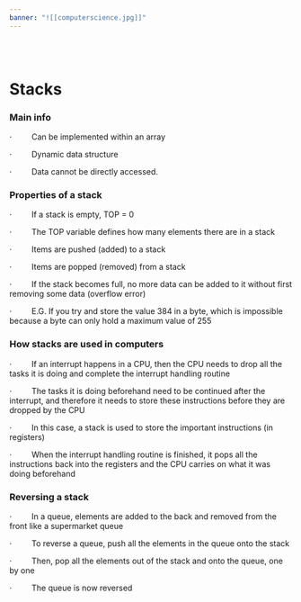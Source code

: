 ```yaml
---
banner: "![[computerscience.jpg]]"
---
```

<div class="title">​</div>
<div class="title">​</div>

# Stacks

### Main info
·         Can be implemented within an array

·         Dynamic data structure

·         Data cannot be directly accessed.

### Properties of a stack

·         If a stack is empty, TOP = 0

·         The TOP variable defines how many elements there are in a stack

·         Items are pushed (added) to a stack

·         Items are popped (removed) from a stack

·         If the stack becomes full, no more data can be added to it without first removing some data (overflow error)

·         E.G. If you try and store the value 384 in a byte, which is impossible because a byte can only hold a maximum value of 255

### How stacks are used in computers

·         If an interrupt happens in a CPU, then the CPU needs to drop all the tasks it is doing and complete the interrupt handling routine

·         The tasks it is doing beforehand need to be continued after the interrupt, and therefore it needs to store these instructions before they are dropped by the CPU

·         In this case, a stack is used to store the important instructions (in registers)

·         When the interrupt handling routine is finished, it pops all the instructions back into the registers and the CPU carries on what it was doing beforehand

### Reversing a stack

·         In a queue, elements are added to the back and removed from the front like a supermarket queue

·         To reverse a queue, push all the elements in the queue onto the stack

·         Then, pop all the elements out of the stack and onto the queue, one by one

·         The queue is now reversed
